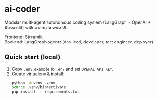 # ai-coder

Modular multi-agent autonomous coding system (LangGraph + OpenAI + Streamlit) with a simple web UI.

Frontend: Streamlit  
Backend: LangGraph agents (dev lead, developer, test engineer, deployer)

## Quick start (local)

1. Copy `.env.example` to `.env` and set `OPENAI_API_KEY`.
2. Create virtualenv & install:
   ```bash
   python -m venv .venv
   source .venv/bin/activate
   pip install -r requirements.txt